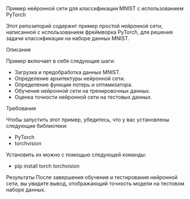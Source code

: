 Пример нейронной сети для классификации MNIST с использованием PyTorch

Этот репозиторий содержит пример простой нейронной сети, написанной с использованием фреймворка PyTorch, для решения задачи классификации на наборе данных MNIST.

Описание

Пример включает в себя следующие шаги:

- Загрузка и предобработка данных MNIST.
- Определение архитектуры нейронной сети.
- Определение функции потерь и оптимизатора.
- Обучение нейронной сети на тренировочных данных.
- Оценка точности нейронной сети на тестовых данных.

Требования

Чтобы запустить этот пример, убедитесь, что у вас установлены следующие библиотеки:
- PyTorch
- torchvision

Установить их можно с помощью следующей команды:
- pip install torch torchvision

Результаты
После завершения обучения и тестирования нейронной сети, вы увидите вывод, отображающий точность модели на тестовом наборе данных.

